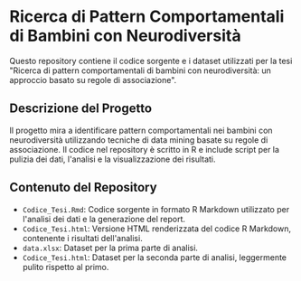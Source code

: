 # Ricerca di Pattern Comportamentali di Bambini con Neurodiversità

Questo repository contiene il codice sorgente e i dataset utilizzati per la tesi "Ricerca di pattern comportamentali di bambini con neurodiversità: un approccio basato su regole di associazione".

## Descrizione del Progetto

Il progetto mira a identificare pattern comportamentali nei bambini con neurodiversità utilizzando tecniche di data mining basate su regole di associazione. Il codice nel repository è scritto in R e include script per la pulizia dei dati, l'analisi e la visualizzazione dei risultati.

## Contenuto del Repository

- `Codice_Tesi.Rmd`: Codice sorgente in formato R Markdown utilizzato per l'analisi dei dati e la generazione del report.
- `Codice_Tesi.html`: Versione HTML renderizzata del codice R Markdown, contenente i risultati dell'analisi.
- `data.xlsx`: Dataset per la prima parte di analisi.
- `Codice_Tesi.html`: Dataset per la seconda parte di analisi, leggermente pulito rispetto al primo.
